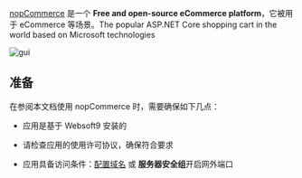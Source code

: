 [nopCommerce](https://www.nopcommerce.com/) 是一个 **Free and open-source eCommerce platform**，它被用于 eCommerce  等场景。The popular ASP.NET Core shopping cart in the world based on Microsoft technologies


![gui](https://libs.websoft9.com/Websoft9/DocsPicture/en/nopcommerce/nopcommerce-devices.png)


## 准备

在参阅本文档使用 nopCommerce 时，需要确保如下几点：

- 应用是基于 Websoft9 安装的

- 请检查应用的使用许可协议，确保符合要求

- 应用具备访问条件：[配置域名](./guide/appsetdomain) 或 **服务器安全组**开启网外端口